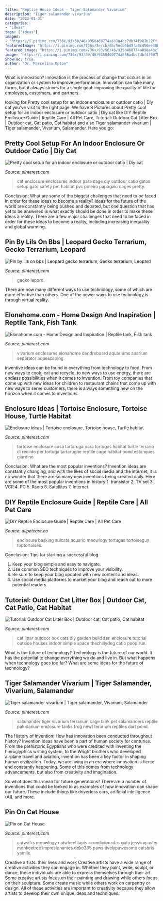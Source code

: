 ```yaml
---
title: "Reptile House Ideas - Tiger Salamander Vivarium"
description: "Tiger salamander vivarium"
date: "2023-01-31"
categories:
- "ideas"
tags: ["ideas"]
images:
- "https://i.pinimg.com/736x/93/50/46/9350460774a898a4bc7dbf4f987b22ff.jpg"
featuredImage: "https://i.pinimg.com/736x/5e/cb/6b/5ecb6bd5fa8c456ee40b23553b66e117.jpg"
featured_image: "https://i.pinimg.com/736x/93/50/46/9350460774a898a4bc7dbf4f987b22ff.jpg"
image: "https://i.pinimg.com/736x/93/50/46/9350460774a898a4bc7dbf4f987b22ff.jpg"
ShowToc: true
author: "Dr. Marcelina Upton"
---
```



What is innovation?
Innovation is the process of change that occurs in an organization or system to improve performance. Innovation can take many forms, but it always strives for a single goal: improving the quality of life for employees, customers, and partners.

	

		
looking for Pretty cool setup for an indoor enclosure or outdoor catio | Diy cat you've visit to the right page. We have 8 Pictures about Pretty cool setup for an indoor enclosure or outdoor catio | Diy cat like DIY Reptile Enclosure Guide | Reptile Care | All Pet Care, Tutorial: Outdoor Cat Litter Box | Outdoor cat, Cat patio, Cat habitat and also Tiger salamander vivarium | Tiger salamander, Vivarium, Salamander. Here you go:
		
    
## Pretty Cool Setup For An Indoor Enclosure Or Outdoor Catio | Diy Cat

<img loading=lazy src="https://i.pinimg.com/736x/98/0c/18/980c1893bc74948364cd4ad23b23d2fe.jpg" onerror="this.onerror=null;this.src='https://tse1.mm.bing.net/th?id=OIP.NvhHHC_GtEyq61qP02vH2QHaJ4&amp;pid=15.1';" alt="Pretty cool setup for an indoor enclosure or outdoor catio | Diy cat">

_Source: pinterest.com_

>cat enclosure enclosures indoor para cage diy outdoor catio gatos setup gato safety pet habitat pvc poleiro papagaio cages pretty. 

	

Conclusion: What are some of the biggest challenges that need to be faced in order for these ideas to become a reality?
Ideas for the future of the world are constantly being pushed and debated, but one question that has yet to be answered is what exactly should be done in order to make these ideas a reality. There are a few major challenges that need to be faced in order for these ideas to become a reality, including increasing inequality and global warming.

    
## Pin By Lils On Bbs | Leopard Gecko Terrarium, Gecko Terrarium, Leopard

<img loading=lazy src="https://i.pinimg.com/736x/93/50/46/9350460774a898a4bc7dbf4f987b22ff.jpg" onerror="this.onerror=null;this.src='https://tse3.mm.bing.net/th?id=OIP.pdcmOZ45De3Hr2d2xMI_OQHaF5&amp;pid=15.1';" alt="Pin by lils on bbs | Leopard gecko terrarium, Gecko terrarium, Leopard">

_Source: pinterest.com_

>gecko lepord. 

	

There are now many different ways to use technology, some of which are more effective than others. One of the newer ways to use technology is through virtual reality.

    
## Elonahome.com - Home Design And Inspiration | Reptile Tank, Fish Tank

<img loading=lazy src="https://i.pinimg.com/originals/b0/12/ff/b012ff56ca7004c477b59cad28a4a113.jpg" onerror="this.onerror=null;this.src='https://tse2.mm.bing.net/th?id=OIP.Cixa709R3a6NZIo97xc3BQHaLH&amp;pid=15.1';" alt="Elonahome.com - Home Design and Inspiration | Reptile tank, Fish tank">

_Source: pinterest.com_

>vivarium enclosures elonahome dendroboard aquariums auarium separator aquescaping. 

	

inventive ideas can be found in everything from technology to food. From new ways to cook, eat and recycle, to new ways to use energy, there are endless possibilities when it comes to invention. From toy companies that come up with new ideas for children to restaurant chains that come up with new ways to serve customers, there is always something new on the horizon when it comes to inventions.

    
## Enclosure Ideas | Tortoise Enclosure, Tortoise House, Turtle Habitat

<img loading=lazy src="https://i.pinimg.com/736x/5e/cb/6b/5ecb6bd5fa8c456ee40b23553b66e117.jpg" onerror="this.onerror=null;this.src='https://tse4.mm.bing.net/th?id=OIP.r5a8aLZtbEnpE2SHJR8flgHaJ4&amp;pid=15.1';" alt="Enclosure ideas | Tortoise enclosure, Tortoise house, Turtle habitat">

_Source: pinterest.com_

>tortoise enclosure casa tartaruga para tortugas habitat turtle terrario di recinto per tortuga tartarughe reptile cage hábitat pond estanques giardino. 

	

Conclusion: What are the most popular inventions?
Invention ideas are constantly changing, and with the likes of social media and the internet, it is no wonder that there are so many new inventions being created daily. Here are some of the most popular inventions in history:1. transistor 2. TV set 3. VCR 4. PC 5. Radio 6. Satellites 7. Internet 
    
## DIY Reptile Enclosure Guide | Reptile Care | All Pet Care

<img loading=lazy src="https://allpetcare.co/wp-content/uploads/2020/01/DIY-Reptile-Enclosure-38.jpg" onerror="this.onerror=null;this.src='https://tse4.mm.bing.net/th?id=OIP.08lsDfIovXBT45TpFw55RAHaHa&amp;pid=15.1';" alt="DIY Reptile Enclosure Guide | Reptile Care | All Pet Care">

_Source: allpetcare.co_

>enclosure basking sulcata acuario meowlogy tortugas tortoiseguy toptortoises. 

	

Conclusion: Tips for starting a successful blog
1. Keep your blog simple and easy to navigate.
2. Use common SEO techniques to improve your visibility.
3. Be sure to keep your blog updated with new content and ideas.
4. Use social media platforms to market your blog and reach out to more potential readers.

    
## Tutorial: Outdoor Cat Litter Box | Outdoor Cat, Cat Patio, Cat Habitat

<img loading=lazy src="https://i.pinimg.com/736x/fd/98/3c/fd983c36e89a3a0629321f7dcd250b2b--cat-house-outdoor-outdoor-cats.jpg" onerror="this.onerror=null;this.src='https://tse4.mm.bing.net/th?id=OIP.wKZjr6bHH07U1GpzA7DoWwHaFj&amp;pid=15.1';" alt="Tutorial: Outdoor Cat Litter Box | Outdoor cat, Cat patio, Cat habitat">

_Source: pinterest.com_

>cat litter outdoor box cats diy garden build zen enclosure tutorial outside houses indoor simple space thechillydog catio poop run. 

	

What is the future of technology?
Technology is the future of our world. It has the potential to change everything we do and live in. But what happens when technology goes too far? What are some ideas for the future of technology?

    
## Tiger Salamander Vivarium | Tiger Salamander, Vivarium, Salamander

<img loading=lazy src="https://i.pinimg.com/originals/25/99/f5/2599f559de03a534af1db774756f4088.jpg" onerror="this.onerror=null;this.src='https://tse1.mm.bing.net/th?id=OIP._FipMzRxsDjPVppje7ykiwHaFj&amp;pid=15.1';" alt="Tiger salamander vivarium | Tiger salamander, Vivarium, Salamander">

_Source: pinterest.com_

>salamander tiger vivarium terrarium cage tank pet salamanders reptile paludarium enclosure tanks frog newt terarium reptiles dart pond. 

	

The History of Invention: How has innovation been conducted throughout history?
Invention ideas have been a part of human society for centuries. From the prehistoric Egyptians who were credited with inventing the hieroglyphics writing system, to the Wright brothers who developed airplane travel and aviation, invention has been a key factor in shaping human civilization. 
Today, we are living in an era where innovation is fierce and constantly happening. Some of this comes from technology advancements, but also from creativity and imagination. 

So what does this mean for future generations? There are a number of inventions that could be looked to as examples of how innovation can shape our future. These include things like driverless cars, artificial intelligence (AI), and more.

    
## Pin On Cat House

<img loading=lazy src="https://i.pinimg.com/originals/3e/a7/f3/3ea7f3eea8dd9c9494dcaddee63d9638.jpg" onerror="this.onerror=null;this.src='https://tse1.mm.bing.net/th?id=OIP.78Bx4HoKzySwiqRbuKVwDgHaJ4&amp;pid=15.1';" alt="Pin on Cat House">

_Source: pinterest.com_

>catwalks meowlogy catwheel tapis acondicionadas gato jessicapaster monkeetree impresionantes deko365 pawsitivelypawesome catsbris yamile. 

	

Creative artists: their lives and work
Creative artists have a wide range of creative activities they can engage in. Whether they paint, write, sculpt, or dance, these individuals are able to express themselves through their art. Some creative artists focus on their painting and drawing while others focus on their sculpture. Some create music while others work on carpentry or design. All of these activities are important to creativity because they allow artists to develop their own unique ideas and techniques.

